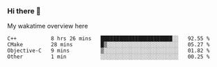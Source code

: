 ### Hi there 👋

<!--
**Jassy930/Jassy930** is a ✨ _special_ ✨ repository because its `README.md` (this file) appears on your GitHub profile.

Here are some ideas to get you started:

- 🔭 I’m currently working on ...
- 🌱 I’m currently learning ...
- 👯 I’m looking to collaborate on ...
- 🤔 I’m looking for help with ...
- 💬 Ask me about ...
- 📫 How to reach me: ...
- 😄 Pronouns: ...
- ⚡ Fun fact: ...
-->

My wakatime overview here
<!--START_SECTION:waka-->
```text
C++           8 hrs 26 mins   ███████████████████████░░   92.55 % 
CMake         28 mins         █▒░░░░░░░░░░░░░░░░░░░░░░░   05.27 % 
Objective-C   9 mins          ▒░░░░░░░░░░░░░░░░░░░░░░░░   01.82 % 
Other         1 min           ░░░░░░░░░░░░░░░░░░░░░░░░░   00.25 % 
```
<!--END_SECTION:waka-->
